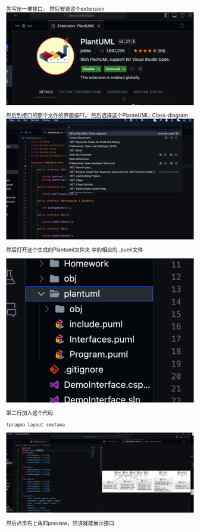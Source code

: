 先写出一堆接口，
然后安装这个extension
![Alt text](image-1.png)


然后到接口的那个文件的界面按F1，
然后选择这个PlanteUML: Class-diagram
![](image-2.png)

然后打开这个生成的Plantuml文件夹
中的相应的 .puml文件

![Alt text](image-3.png)

第二行加入这个代码 
```
!pragma layout smetana
```

![Alt text](image-4.png)


然后点击右上角的preview，应该就能展示接口
